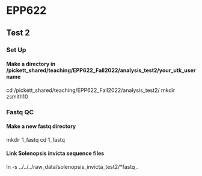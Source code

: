 # EPP622
## Test 2
### Set Up
#### Make a directory in /pickett_shared/teaching/EPP622_Fall2022/analysis_test2/your_utk_username
cd /pickett_shared/teaching/EPP622_Fall2022/analysis_test2/
mkdir zsmith10

### Fastq QC
#### Make a new fastq directory
mkdir 1_fastq
cd 1_fastq

#### Link Solenopsis invicta sequence files
ln -s ../../../raw_data/solenopsis_invicta_test2/*fastq .


